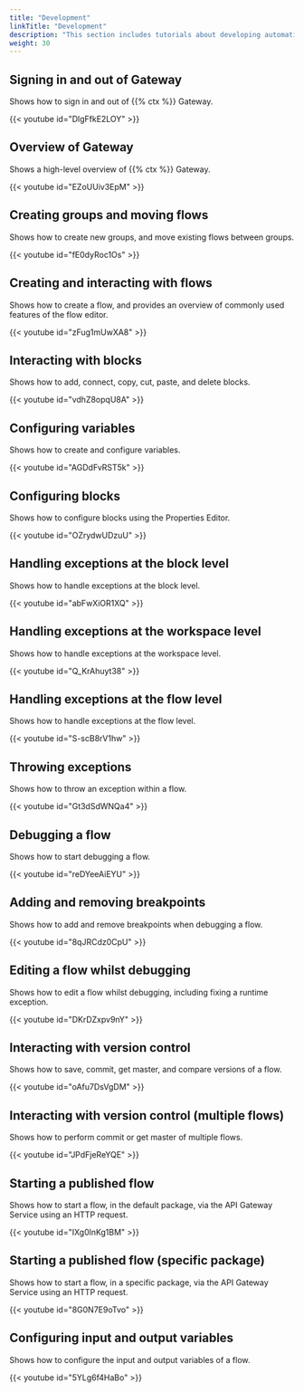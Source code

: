 ```yaml
---
title: "Development"
linkTitle: "Development"
description: "This section includes tutorials about developing automation using the {{% ctx %}} platform."
weight: 30
---
```


## Signing in and out of Gateway

Shows how to sign in and out of {{% ctx %}} Gateway.

{{< youtube id="DlgFfkE2LOY" >}}

## Overview of Gateway

Shows a high-level overview of {{% ctx %}} Gateway.

{{< youtube id="EZoUUiv3EpM" >}}

## Creating groups and moving flows

Shows how to create new groups, and move existing flows between groups.

{{< youtube id="fE0dyRoc1Os" >}}

## Creating and interacting with flows

Shows how to create a flow, and provides an overview of commonly used features of the flow editor.

{{< youtube id="zFug1mUwXA8" >}}

## Interacting with blocks

Shows how to add, connect, copy, cut, paste, and delete blocks.

{{< youtube id="vdhZ8opqU8A" >}}

## Configuring variables

Shows how to create and configure variables.

{{< youtube id="AGDdFvRST5k" >}}

## Configuring blocks

Shows how to configure blocks using the Properties Editor.

{{< youtube id="OZrydwUDzuU" >}}

## Handling exceptions at the block level

Shows how to handle exceptions at the block level.

{{< youtube id="abFwXiOR1XQ" >}}

## Handling exceptions at the workspace level

Shows how to handle exceptions at the workspace level.

{{< youtube id="Q_KrAhuyt38" >}}

## Handling exceptions at the flow level

Shows how to handle exceptions at the flow level.

{{< youtube id="S-scB8rV1hw" >}}

## Throwing exceptions

Shows how to throw an exception within a flow.

{{< youtube id="Gt3dSdWNQa4" >}}

## Debugging a flow

Shows how to start debugging a flow.

{{< youtube id="reDYeeAiEYU" >}}

## Adding and removing breakpoints

Shows how to add and remove breakpoints when debugging a flow.

{{< youtube id="8qJRCdz0CpU" >}}

## Editing a flow whilst debugging

Shows how to edit a flow whilst debugging, including fixing a runtime exception.

{{< youtube id="DKrDZxpv9nY" >}}

## Interacting with version control

Shows how to save, commit, get master, and compare versions of a flow.

{{< youtube id="oAfu7DsVgDM" >}}

## Interacting with version control (multiple flows)

Shows how to perform commit or get master of multiple flows.

{{< youtube id="JPdFjeReYQE" >}}

## Starting a published flow

Shows how to start a flow, in the default package, via the API Gateway Service using an HTTP request.

{{< youtube id="IXg0lnKg1BM" >}}

## Starting a published flow (specific package)

Shows how to start a flow, in a specific package, via the API Gateway Service using an HTTP request.

{{< youtube id="8G0N7E9oTvo" >}}

## Configuring input and output variables

Shows how to configure the input and output variables of a flow.

{{< youtube id="5YLg6f4HaBo" >}}
